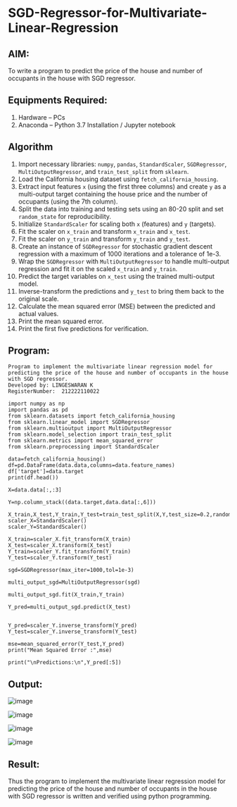 # SGD-Regressor-for-Multivariate-Linear-Regression

## AIM:
To write a program to predict the price of the house and number of occupants in the house with SGD regressor.

## Equipments Required:
1. Hardware – PCs
2. Anaconda – Python 3.7 Installation / Jupyter notebook

## Algorithm
1. Import necessary libraries: `numpy`, `pandas`, `StandardScaler`, `SGDRegressor`, `MultiOutputRegressor`, and `train_test_split` from `sklearn`.
2. Load the California housing dataset using `fetch_california_housing`.
3. Extract input features `x` (using the first three columns) and create `y` as a multi-output target containing the house price and the number of occupants (using the 7th column).
4. Split the data into training and testing sets using an 80-20 split and set `random_state` for reproducibility.
5. Initialize `StandardScaler` for scaling both `x` (features) and `y` (targets).
6. Fit the scaler on `x_train` and transform `x_train` and `x_test`.
7. Fit the scaler on `y_train` and transform `y_train` and `y_test`.
8. Create an instance of `SGDRegressor` for stochastic gradient descent regression with a maximum of 1000 iterations and a tolerance of 1e-3.
9. Wrap the `SGDRegressor` with `MultiOutputRegressor` to handle multi-output regression and fit it on the scaled `x_train` and `y_train`.
10. Predict the target variables on `x_test` using the trained multi-output model.
11. Inverse-transform the predictions and `y_test` to bring them back to the original scale.
12. Calculate the mean squared error (MSE) between the predicted and actual values.
13. Print the mean squared error.
14. Print the first five predictions for verification.
## Program:
```
Program to implement the multivariate linear regression model for predicting the price of the house and number of occupants in the house with SGD regressor.
Developed by: LINGESWARAN K
RegisterNumber:  212222110022
```
```
import numpy as np
import pandas as pd
from sklearn.datasets import fetch_california_housing
from sklearn.linear_model import SGDRegressor
from sklearn.multioutput import MultiOutputRegressor
from sklearn.model_selection import train_test_split
from sklearn.metrics import mean_squared_error
from sklearn.preprocessing import StandardScaler
```
```
data=fetch_california_housing()
df=pd.DataFrame(data.data,columns=data.feature_names)
df['target']=data.target
print(df.head())
```
```
X=data.data[:,:3]

Y=np.column_stack((data.target,data.data[:,6]))

X_train,X_test,Y_train,Y_test=train_test_split(X,Y,test_size=0.2,random_state=42)
scaler_X=StandardScaler()
scaler_Y=StandardScaler()

X_train=scaler_X.fit_transform(X_train)
X_test=scaler_X.transform(X_test)
Y_train=scaler_Y.fit_transform(Y_train)
Y_test=scaler_Y.transform(Y_test)

sgd=SGDRegressor(max_iter=1000,tol=1e-3)

multi_output_sgd=MultiOutputRegressor(sgd)

multi_output_sgd.fit(X_train,Y_train)
```
```
Y_pred=multi_output_sgd.predict(X_test)


Y_pred=scaler_Y.inverse_transform(Y_pred)
Y_test=scaler_Y.inverse_transform(Y_test)

mse=mean_squared_error(Y_test,Y_pred)
print("Mean Squared Error :",mse)
```
```
print("\nPredictions:\n",Y_pred[:5])
```
## Output:
![image](https://github.com/user-attachments/assets/076bf20c-083a-4d3e-80c4-dad784aa9439)

![image](https://github.com/user-attachments/assets/573582f1-c339-4929-9ba0-9e2e9bc4c7e6)

![image](https://github.com/user-attachments/assets/b360d8e0-7412-44a9-a366-e5fe74092be1)

![image](https://github.com/user-attachments/assets/7d44e74e-4617-4404-b43c-21b0543a527e)

## Result:
Thus the program to implement the multivariate linear regression model for predicting the price of the house and number of occupants in the house with SGD regressor is written and verified using python programming.
